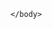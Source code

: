 <html>
<head>
    <meta charset="UTF-8">
    <meta http-equiv="Content-Security-Policy" content="default-src 'self'; frame-src 'self' *.salesforce.com *.force.com;">
    <!-- other meta tags and head content -->
</head>
	<body>
		<script type='text/javascript'>
	function initEmbeddedMessaging() {
		try {
			embeddedservice_bootstrap.settings.language = 'en_US'; // For example, enter 'en' or 'en-US'

			embeddedservice_bootstrap.init(
				'00DNq000000H9QH',
				'Web_Chat',
				'https://amplify--sandboxpc.sandbox.my.site.com/ESWWebChat1700673748355',
				{
					scrt2URL: 'https://amplify--sandboxpc.sandbox.my.salesforce-scrt.com'
				}
			);
		} catch (err) {
			console.error('Error loading Embedded Messaging: ', err);
		}
	};
</script>
<script type='text/javascript' src='https://amplify--sandboxpc.sandbox.my.site.com/ESWWebChat1700673748355/assets/js/bootstrap.min.js' onload='initEmbeddedMessaging()'></script>

	</body>
</html>
